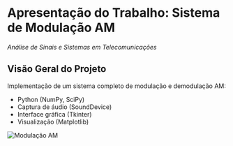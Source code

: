# Apresentação do Trabalho: Sistema de Modulação AM  
*Análise de Sinais e Sistemas em Telecomunicações*
## Visão Geral do Projeto  
<div class="grid-container" style="grid-template-columns: 35% 35%; align-items: center;">
  <div>
    <p>Implementação de um sistema completo de modulação e demodulação AM:</p>
    <ul>
      <li>Python (NumPy, SciPy)</li>
      <li>Captura de áudio (SoundDevice)</li>
      <li>Interface gráfica (Tkinter)</li>
      <li>Visualização (Matplotlib)</li>
    </ul>
  </div>
  <div>
    <img src="https://upload.wikimedia.org/wikipedia/commons/thumb/8/82/Amfm3-en-de.gif/400px-Amfm3-en-de.gif" 
         alt="Modulação AM">
  </div>
</div>
